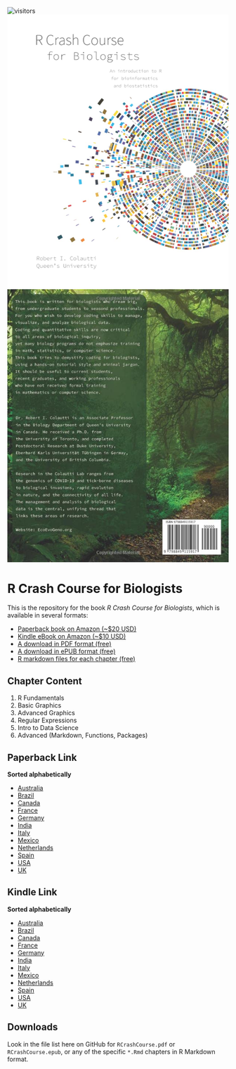 
![visitors](https://visitor-badge.glitch.me/badge?page_id=colauttilab.RCrashCourse_Book&left_color=green&right_color=red)
![R Crash Course Cover](./images/RCrashCourse_frontcover.jpg) ![R Crash Course Back](./images/RCrashCourse_back.jpg)

# R Crash Course for Biologists

This is the repository for the book *R Crash Course for Biologists*, which is available in several formats:

  * [Paperback book on Amazon (~$20 USD)](#Paperback-Link)
  * [Kindle eBook on Amazon (~$10 USD)](#Kindle-Link)
  * [A download in PDF format (free)](#Downloads)
  * [A download in ePUB format (free)](#Downloads)
  * [R markdown files for each chapter (free)](#Downloads)

## Chapter Content
  
  1. R Fundamentals
  2. Basic Graphics
  3. Advanced Graphics
  4. Regular Expressions
  5. Intro to Data Science
  6. Advanced (Markdown, Functions, Packages)
  
## Paperback Link

**Sorted alphabetically** 

  * [Australia](https://www.amazon.com.au/dp/B0BMSZSVN7/ref=sr_1_1?crid=WWP8K5UVF1SK&keywords=R+Crash+Course+for+Biologists)
  * [Brazil](https://www.amazon.com.br/dp/B0BMSZSVN7/ref=sr_1_1?crid=WWP8K5UVF1SK&keywords=R+Crash+Course+for+Biologists)
  * [Canada](https://www.amazon.ca/dp/B0BMSZSVN7/ref=sr_1_1?crid=WWP8K5UVF1SK&keywords=R+Crash+Course+for+Biologists)
  * [France](https://www.amazon.fr/dp/B0BMSZSVN7/ref=sr_1_1?crid=WWP8K5UVF1SK&keywords=R+Crash+Course+for+Biologists)
  * [Germany](https://www.amazon.de/dp/B0BMSZSVN7/ref=sr_1_1?crid=WWP8K5UVF1SK&keywords=R+Crash+Course+for+Biologists)
  * [India](https://www.amazon.in/dp/B0BMSZSVN7/ref=sr_1_1?crid=WWP8K5UVF1SK&keywords=R+Crash+Course+for+Biologists)
  * [Italy](https://www.amazon.it/dp/B0BMSZSVN7/ref=sr_1_1?crid=WWP8K5UVF1SK&keywords=R+Crash+Course+for+Biologists)
  * [Mexico](https://www.amazon.com.mx/dp/B0BMSZSVN7/ref=sr_1_1?crid=WWP8K5UVF1SK&keywords=R+Crash+Course+for+Biologists)
  * [Netherlands](https://www.amazon.nl/dp/B0BMSZSVN7/ref=sr_1_1?crid=WWP8K5UVF1SK&keywords=R+Crash+Course+for+Biologists)
  * [Spain](https://www.amazon.es/dp/B0BMSZSVN7/ref=sr_1_1?crid=WWP8K5UVF1SK&keywords=R+Crash+Course+for+Biologists)
  * [USA](https://www.amazon.com/dp/B0BMSZSVN7/ref=sr_1_1?crid=WWP8K5UVF1SK&keywords=R+Crash+Course+for+Biologists)
  * [UK](https://www.amazon.co.uk/dp/B0BMSZSVN7/ref=sr_1_1?crid=WWP8K5UVF1SK&keywords=R+Crash+Course+for+Biologists)
  
## Kindle Link

**Sorted alphabetically** 

  * [Australia](https://www.amazon.com.au/Crash-Course-Biologists-bioinformatics-biostatistics-ebook/dp/B0BCDVRRF2)
  * [Brazil](https://www.amazon.com.br/Crash-Course-Biologists-bioinformatics-biostatistics-ebook/dp/B0BCDVRRF2)
  * [Canada](https://www.amazon.ca/Crash-Course-Biologists-bioinformatics-biostatistics-ebook/dp/B0BCDVRRF2)
  * [France](https://www.amazon.fr/Crash-Course-Biologists-bioinformatics-biostatistics-ebook/dp/B0BCDVRRF2)
  * [Germany](https://www.amazon.de/Crash-Course-Biologists-bioinformatics-biostatistics-ebook/dp/B0BCDVRRF2)
  * [India](https://www.amazon.in/Crash-Course-Biologists-bioinformatics-biostatistics-ebook/dp/B0BCDVRRF2)
  * [Italy](https://www.amazon.it/Crash-Course-Biologists-bioinformatics-biostatistics-ebook/dp/B0BCDVRRF2)
  * [Mexico](https://www.amazon.com.mx/Crash-Course-Biologists-bioinformatics-biostatistics-ebook/dp/B0BCDVRRF2)
  * [Netherlands](https://www.amazon.nl/Crash-Course-Biologists-bioinformatics-biostatistics-ebook/dp/B0BCDVRRF2)
  * [Spain](https://www.amazon.es/Crash-Course-Biologists-bioinformatics-biostatistics-ebook/dp/B0BCDVRRF2)
  * [USA](https://www.amazon.com/Crash-Course-Biologists-bioinformatics-biostatistics-ebook/dp/B0BCDVRRF2)
  * [UK](https://www.amazon.co.uk/Crash-Course-Biologists-bioinformatics-biostatistics-ebook/dp/B0BCDVRRF2)
  
## Downloads

Look in the file list here on GitHub for `RCrashCourse.pdf` or `RCrashCourse.epub`, or any of the specific `*.Rmd` chapters in R Markdown format.
